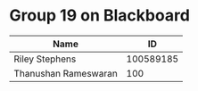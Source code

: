 # Group 19 on Blackboard

| Name                 | ID        |
| ---------------------| ----------|
| Riley Stephens       | 100589185 |
| Thanushan Rameswaran | 100       |




